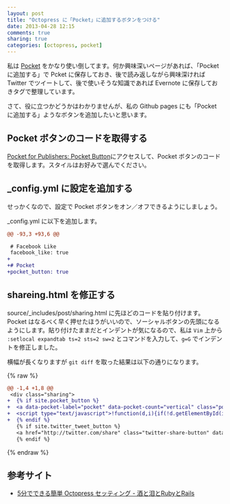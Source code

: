 ```yaml
---
layout: post
title: "Octopress に「Pocket」に追加するボタンをつける"
date: 2013-04-28 12:15
comments: true
sharing: true
categories: [octopress, pocket]
---
```

私は [Pocket](http://getpocket.com/) をかなり使い倒してます。何か興味深いページがあれば、「Pocketに追加する」で Pcket に保存しておき、後で読み返しながら興味深ければ Twitter でツイートして、後で使いそうな知識であれば Evernote に保存しておきタグで整理しています。

さて、役に立つかどうかはわかりませんが、私の Github pages にも「Pocket に追加する」ようなボタンを追加したいと思います。

<!-- more -->

Pocket ボタンのコードを取得する
---------------------------------
[Pocket for Publishers: Pocket Button](http://getpocket.com/publisher/button)にアクセスして、Pocket ボタンのコードを取得します。スタイルはお好みで選んでください。

_config.yml に設定を追加する
----------------------------
せっかくなので、設定で Pocket ボタンをオン／オフできるようにしましょう。

_config.yml に以下を追加します。

```diff _config.yml
@@ -93,3 +93,6 @@ 

 # Facebook Like
 facebook_like: true
+
+# Pocket
+pocket_button: true
```

shareing.html を修正する
------------------------
source/_includes/post/sharing.html に先ほどのコードを貼り付けます。Pocket はなるべく早く押せたほうがいいので、ソーシャルボタンの先頭になるようにします。貼り付けたままだとインデントが気になるので、私は `Vim` 上から `:setlocal expandtab ts=2 sts=2 sw=2` とコマンドを入力して、`g=G` でインデントを修正しました。

横幅が長くなりますが `git diff` を取った結果は以下の通りになります。

{% raw %}
```diff source/_includes/post/sharing.html
@@ -1,4 +1,8 @@
 <div class="sharing">
+  {% if site.pocket_button %}
+  <a data-pocket-label="pocket" data-pocket-count="vertical" class="pocket-btn" data-lang="en"></a>
+  <script type="text/javascript">!function(d,i){if(!d.getElementById(i)){var j=d.createElement("script");j.id=i;j.src="https://widgets.getpocket.com/v1/j/btn.js?v=1";var w=d.getElementById(i);d.body.appendChild(j);}}(document,"pocket-btn-js");</script>
+  {% endif %}
   {% if site.twitter_tweet_button %}
   <a href="http://twitter.com/share" class="twitter-share-button" data-url="{{ site.url }}{{ page.url }}" data-via="{{ site.twitter_user }}" data-counturl="{{ site.url }}{{ page.url }}" >Tweet</a>
   {% endif %}
```
{% endraw %}

参考サイト
----------
- [5分でできる簡単 Octopress セッティング - 酒と泪とRubyとRails](http://morizyun.github.io/blog/octopress-hatena-disqus-new-tab/)

